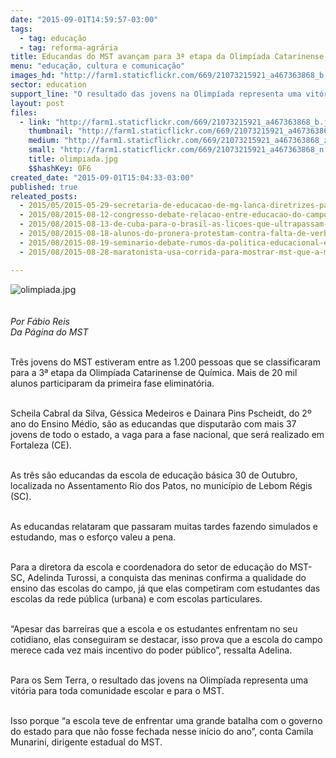 ```yaml
---
date: "2015-09-01T14:59:57-03:00"
tags:
  - tag: educação
  - tag: reforma-agrária
title: Educandas do MST avançam para 3ª etapa da Olimpíada Catarinense de Química
menu: "educação, cultura e comunicação"
images_hd: "http://farm1.staticflickr.com/669/21073215921_a467363868_b.jpg"
sector: education
support_line: "O resultado das jovens na Olimpíada representa uma vitória para toda comunidade escolar, já que ela quase foi fechada no início do ano."
layout: post
files:
  - link: "http://farm1.staticflickr.com/669/21073215921_a467363868_b.jpg"
    thumbnail: "http://farm1.staticflickr.com/669/21073215921_a467363868_t.jpg"
    medium: "http://farm1.staticflickr.com/669/21073215921_a467363868_z.jpg"
    small: "http://farm1.staticflickr.com/669/21073215921_a467363868_n.jpg"
    title: olimpiada.jpg
    $$hashKey: 0F6
created_date: "2015-09-01T15:04:33-03:00"
published: true
releated_posts:
  - 2015/05/2015-05-29-secretaria-de-educacao-de-mg-lanca-diretrizes-para-a-educacao-do-campo.md
  - 2015/08/2015-08-12-congresso-debate-relacao-entre-educacao-do-campo-e-reforma-agraria.md
  - 2015/08/2015-08-13-de-cuba-para-o-brasil-as-licoes-que-ultrapassam-fronteiras.md
  - 2015/08/2015-08-18-alunos-do-pronera-protestam-contra-falta-de-verba-no-pa.md
  - 2015/08/2015-08-19-seminario-debate-rumos-da-politica-educacional-e-o-papel-da-educacao-na-reforma-agraria.md
  - 2015/08/2015-08-28-maratonista-usa-corrida-para-mostrar-mst-que-a-midia-a-midia-nao-divulga.md

---
```

<p><img alt="olimpiada.jpg" src="http://farm1.staticflickr.com/669/21073215921_a467363868_b.jpg" /><br />
<br />
<br />
<em>Por F&aacute;bio Reis<br />
Da P&aacute;gina do MST</em></p>

<p><br />
Tr&ecirc;s jovens do MST estiveram entre as 1.200 pessoas que se classificaram para a 3&ordf; etapa da Olimp&iacute;ada Catarinense de Qu&iacute;mica. Mais de 20 mil alunos participaram da primeira fase eliminat&oacute;ria.</p>

<p><br />
Scheila Cabral da Silva, G&eacute;ssica Medeiros e Dainara Pins Pscheidt, do 2&ordm; ano do Ensino M&eacute;dio, s&atilde;o as educandas que disputar&atilde;o com mais 37 jovens de todo o estado, a vaga para a fase nacional, que ser&aacute; realizado em Fortaleza (CE).</p>

<p><br />
As tr&ecirc;s s&atilde;o educandas da escola de educa&ccedil;&atilde;o b&aacute;sica 30 de Outubro, localizada no Assentamento Rio dos Patos, no munic&iacute;pio de Lebom R&eacute;gis (SC).</p>

<p><br />
As educandas relataram que passaram muitas tardes fazendo simulados e estudando, mas o esfor&ccedil;o valeu a pena.</p>

<p><br />
Para a diretora da escola e coordenadora do setor de educa&ccedil;&atilde;o do MST-SC, Adelinda Turossi, a conquista das meninas confirma a qualidade do ensino das escolas do campo, j&aacute; que elas competiram com estudantes das escolas da rede p&uacute;blica (urbana) e com escolas particulares.&nbsp;</p>

<p><br />
&ldquo;Apesar das barreiras que a escola e os estudantes enfrentam no seu cotidiano, elas conseguiram se destacar, isso prova que a escola do campo merece cada vez mais incentivo do poder p&uacute;blico&rdquo;, ressalta Adelina.</p>

<p><br />
Para os Sem Terra, o resultado&nbsp;das jovens na Olimp&iacute;ada representa uma vit&oacute;ria para toda comunidade escolar e para o MST.&nbsp;</p>

<p><br />
Isso porque &ldquo;a escola teve de enfrentar uma grande batalha com o governo do estado para que n&atilde;o fosse fechada nesse in&iacute;cio do ano&rdquo;, conta Camila Munarini, dirigente estadual do MST.</p>
